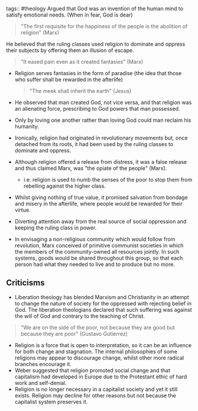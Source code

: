 tags:: #theology 
Argued that God was an invention of the human mind to satisfy emotional needs. (When in fear, God is dear)

 > "The first requisite for the happiness of the people is the abolition of religion" (Marx)
 
He believed that the ruling classes used religion to dominate and oppress their subjects by offering them an illusion of escape.

> "It eased pain even as it created fantasies" (Marx)

-   Religion serves fantasies in the form of paradise (the idea that those who suffer shall be rewarded in the afterlife)
	>  "The meek shall inherit the earth" (Jesus)

- He observed that man created God, not vice versa, and that religion was an alienating force, prescribing to God powers that man possessed. 
-   Only by loving one another rather than loving God could man reclaim his humanity. 
-   Ironically, religion had originated in revolutionary movements but, once detached from its roots, it had been used by the ruling classes to dominate and oppress.
- Although religion offered a release from distress, it was a false release and thus claimed Marx, was "the opiate of the people" (Marx).
	-  i.e. religion is used to numb the senses of the poor to stop them from rebelling against the higher class.
- Whilst giving nothing of true value, it promised salvation from bondage and misery in the afterlife, where people would be rewarded for their virtue. 
-   Diverting attention away from the real source of social oppression and keeping the ruling class in power. 
- In envisaging a non-religious community which would follow from revolution, Marx conceived of primitive communist societies in which the members of the community-owned all resources jointly. In such systems, goods would be shared throughout this group, so that each person had what they needed to live and to produce but no more.

## Criticisms
-   Liberation theology has blended Marxism and Christianity in an attempt to change the nature of society for the oppressed with rejecting belief in God. The liberation theologians declared that such suffering was against the will of God and contrary to the teaching of Christ.

> "We are on the side of the poor, not because they are good but because they are poor" (Gustavo Gutierrez)

-   Religion is a force that is open to interpretation, so it can be an influence for both change and stagnation. The internal philosophies of some religions may appear to discourage change, whilst other more radical branches encourage it.
-   Weber suggested that religion promoted social change and that capitalism had developed in Europe due to the Protestant ethic of hard work and self-denial. 
-   Religion is no longer necessary in a capitalist society and yet it still exists. Religion may decline for other reasons but not because the capitalist system preserves it.